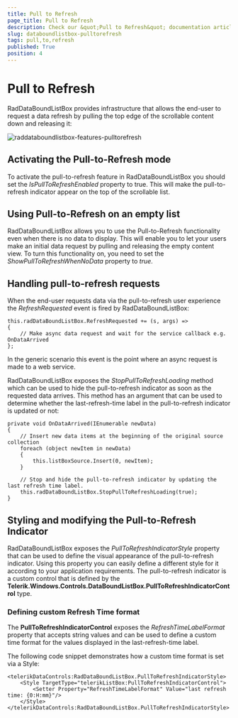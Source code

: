 ```yaml
---
title: Pull to Refresh
page_title: Pull to Refresh
description: Check our &quot;Pull to Refresh&quot; documentation article for RadDataBoundListBox for UWP control.
slug: databoundlistbox-pulltorefresh
tags: pull,to,refresh
published: True
position: 4
---
```


# Pull to Refresh

RadDataBoundListBox provides infrastructure that allows the end-user to
request a data refresh by pulling the top edge of the scrollable content down and
releasing it:

![raddataboundlistbox-features-pulltorefresh](images/raddataboundlistbox-features-pulltorefresh.png)

## Activating the Pull-to-Refresh mode

To activate the pull-to-refresh feature in RadDataBoundListBox you should set the *IsPullToRefreshEnabled* property to true. This will make the pull-to-refresh indicator appear on the top of the scrollable list.

## Using Pull-to-Refresh on an empty list

RadDataBoundListBox allows you to use the Pull-to-Refresh functionality even when there is no data to display. This will enable you to let your users make an initial data request by pulling and releasing the empty content view. To turn this functionality on, you need to set the *ShowPullToRefreshWhenNoData* property to *true*.

## Handling pull-to-refresh requests

When the end-user requests data via the pull-to-refresh user experience
the *RefreshRequested* event is fired by RadDataBoundListBox:

	this.radDataBoundListBox.RefreshRequested += (s, args) =>
    {
        // Make async data request and wait for the service callback e.g. OnDataArrived
    };

In the generic scenario this event is the point where an async request is made to a web service.

RadDataBoundListBox exposes the *StopPullToRefreshLoading* method which can be used to hide the pull-to-refresh indicator as soon as the requested data arrives. This method has an argument that can be used to determine whether the last-refresh-time label in the pull-to-refresh indicator is updated or not:

	private void OnDataArrived(IEnumerable newData)
	{
	    // Insert new data items at the beginning of the original source collection
	    foreach (object newItem in newData)
	    {
	        this.listBoxSource.Insert(0, newItem);
	    }
	
	    // Stop and hide the pull-to-refresh indicator by updating the last refresh time label.
	    this.radDataBoundListBox.StopPullToRefreshLoading(true);
	}

## Styling and modifying the Pull-to-Refresh Indicator

RadDataBoundListBox exposes the *PullToRefreshIndicatorStyle* property that
can be used to define the visual appearance of the pull-to-refresh indicator. Using this property you can easily define a different style
for it according to your application requirements. The pull-to-refresh indicator
is a custom control that is defined by the **Telerik.Windows.Controls.DataBoundListBox.PullToRefreshIndicatorControl** type.

### Defining custom Refresh Time format

The **PullToRefreshIndicatorControl** exposes the *RefreshTimeLabelFormat* property that accepts
string values and can be used to define a custom time format for the values
displayed in the last-refresh-time label.

The following code snippet demonstrates how a custom time format is set via a Style:
	
	<telerikDataControls:RadDataBoundListBox.PullToRefreshIndicatorStyle>
	    <Style TargetType="telerikListBox:PullToRefreshIndicatorControl">
	        <Setter Property="RefreshTimeLabelFormat" Value="last refresh time: {0:H:mm}"/>
	    </Style>
	</telerikDataControls:RadDataBoundListBox.PullToRefreshIndicatorStyle>